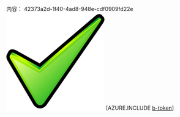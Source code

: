 内容： 42373a2d-1f40-4ad8-948e-cdf0909fd22e![图像](20827d7b-1dc4-4dc5-90dc-b618e5221ad8.png)
[AZURE.INCLUDE [b-token](588cb31d-96fa-4fab-8648-312b14ce3ce2.md)]
